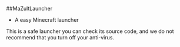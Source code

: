##MaZultLauncher
- A easy Minecraft launcher

This is a safe launcher you can check its source code, and we do not recommend that you turn off your anti-virus.
